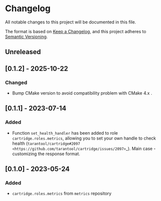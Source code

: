 # Changelog
All notable changes to this project will be documented in this file.

The format is based on [Keep a Changelog](https://keepachangelog.com/en/1.0.0/),
and this project adheres to [Semantic Versioning](https://semver.org/spec/v2.0.0.html).

## Unreleased

## [0.1.2] - 2025-10-22

### Changed

- Bump CMake version to avoid compatibility problem with CMake 4.x .

## [0.1.1] - 2023-07-14

### Added

- Function ``set_health_handler`` has been added to role ``cartridge.roles.metrics``,
  allowing you to set your own handle to check health
  (`tarantool/cartridge#2097 <https://github.com/tarantool/cartridge/issues/2097>`_).
  Main case - customizing the response format.

## [0.1.0] - 2023-05-24

### Added

- `cartridge.roles.metrics` from `metrics` repository
